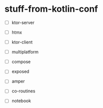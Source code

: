 # stuff-from-kotlin-conf

* [ ] ktor-server
* [ ] htmx

* [ ] ktor-client
* [ ] multiplatform
* [ ] compose

* [ ] exposed
* [ ] amper
* [ ] co-routines

* [ ] notebook

